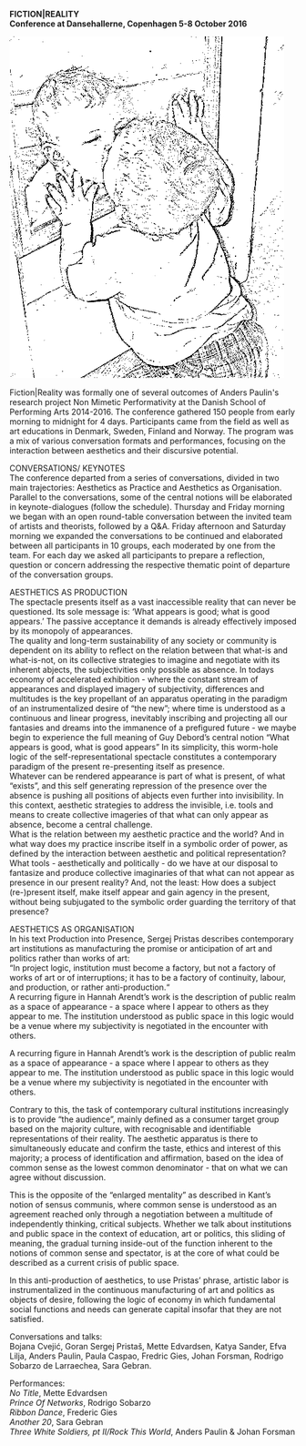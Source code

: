 **FICTION|REALITY**  
**Conference at Dansehallerne, Copenhagen 5-8 October 2016**

![](/bebisspegel.jpg)  


Fiction|Reality was formally one of several outcomes of Anders Paulin's research project Non Mimetic Performativity at the Danish School of Performing Arts 2014-2016. The conference gathered 150 people from early morning to midnight for 4 days. Participants came from the field as well as art educations in Denmark, Sweden, Finland and Norway. The program was a mix of various conversation formats and performances, focusing on the interaction between aesthetics and their discursive potential.

CONVERSATIONS/ KEYNOTES  
The conference departed from a series of conversations, divided in two main trajectories: Aesthetics as Practice and Aesthetics as Organisation. Parallel to the conversations, some of the central notions will be elaborated in keynote-dialogues (follow the schedule).
Thursday and Friday morning we began with an open round-table conversation between the invited team of artists and theorists, followed by a Q&A. Friday afternoon and Saturday morning we expanded the conversations to be continued and elaborated between all participants in 10 groups, each moderated by one from the team.
For each day we asked all participants to prepare a reflection, question or concern addressing the respective thematic point of departure of the conversation groups.

AESTHETICS AS PRODUCTION  
The spectacle presents itself as a vast inaccessible reality that can never be questioned. Its sole message is: ‘What appears is good; what is good appears.’ The passive acceptance it demands is already effectively imposed by its monopoly of appearances.  
The quality and long-term sustainability of any society or community is dependent on its ability to reflect on the relation between that what-is and what-is-not, on its collective strategies to imagine and negotiate with its inherent abjects, the subjectivities only possible as absence. In todays economy of accelerated exhibition - where the constant stream of appearances and displayed imagery of subjectivity, differences and multitudes is the key propellant of an apparatus operating in the paradigm of an instrumentalized desire of “the new”; where time is understood as a continuous and linear progress, inevitably inscribing and projecting all our fantasies and dreams into the immanence of a prefigured future - we maybe begin to experience the full meaning of Guy Debord’s central notion “What appears is good, what is good appears” In its simplicity, this worm-hole logic of the self-representational spectacle constitutes a contemporary paradigm of the present re-presenting itself as presence.  
Whatever can be rendered appearance is part of what is present, of what “exists”, and this self generating repression of the presence over the absence is pushing all positions of abjects even further into invisibility. In this context, aesthetic strategies to address the invisible, i.e. tools and means to create collective imageries of that what can only appear as absence, become a central challenge.  
What is the relation between my aesthetic practice and the world? And in what way does my practice inscribe itself in a symbolic order of power, as defined by the interaction between aesthetic and political representation? What tools - aesthetically and politically - do we have at our disposal to fantasize and produce collective imaginaries of that what can not appear as presence in our present reality? And, not the least: How does a subject (re-)present itself, make itself appear and gain agency in the present, without being subjugated to the symbolic order guarding the territory of that presence?

AESTHETICS AS ORGANISATION  
In his text Production into Presence, Sergej Pristas describes contemporary art institutions as manufacturing the promise or anticipation of art and politics rather than works of art:  
“In project logic, institution must become a factory, but not a factory of works of art or of interruptions; it has to be a factory of continuity, labour, and production, or rather anti-production.“  
A recurring figure in Hannah Arendt’s work is the description of public realm as a space of appearance - a space where I appear to others as they appear to me. The institution understood as public space in this logic would be a venue where my subjectivity is negotiated in the encounter with others.

A recurring figure in Hannah Arendt’s work is the description of public realm as a space of appearance - a space where I appear to others as they appear to me. The institution understood as public space in this logic would be a venue where my subjectivity is negotiated in the encounter with others.

Contrary to this, the task of contemporary cultural institutions increasingly is to provide “the audience”, mainly defined as a consumer target group based on the majority culture, with recognisable and identifiable representations of their reality. The aesthetic apparatus is there to simultaneously educate and confirm the taste, ethics and interest of this majority; a process of identification and affirmation, based on the idea of common sense as the lowest common denominator - that on what we can agree without discussion.

This is the opposite of the “enlarged mentality” as described in Kant’s notion of sensus communis, where common sense is understood as an agreement reached only through a negotiation between a multitude of independently thinking, critical subjects. Whether we talk about institutions and public space in the context of education, art or politics, this sliding of meaning, the gradual turning inside-out of the function inherent to the notions of common sense and spectator, is at the core of what could be described as a current crisis of public space.

In this anti-production of aesthetics, to use Pristas’ phrase, artistic labor is instrumentalized in the continuous manufacturing of art and politics as objects of desire, following the logic of economy in which fundamental social functions and needs can generate capital insofar that they are not satisfied.

Conversations and talks:  
Bojana Cvejić, Goran Sergej Pristaš, Mette Edvardsen, Katya Sander, Efva Lilja, Anders Paulin, Paula Caspao, Fredric Gies, Johan Forsman, Rodrigo Sobarzo de Larraechea, Sara Gebran.

Performances:  
*No Title*, Mette Edvardsen  
*Prince Of Networks*, Rodrigo Sobarzo  
*Ribbon Dance*, Frederic Gies  
*Another 20*, Sara Gebran  
*Three White Soldiers, pt II/Rock This World*, Anders Paulin & Johan Forsman  
